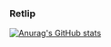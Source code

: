 ### Retlip

[![Anurag's GitHub stats](https://github-readme-stats.vercel.app/api?username=retlipgh)](https://github.com/retlipgh/github-readme-stats)
